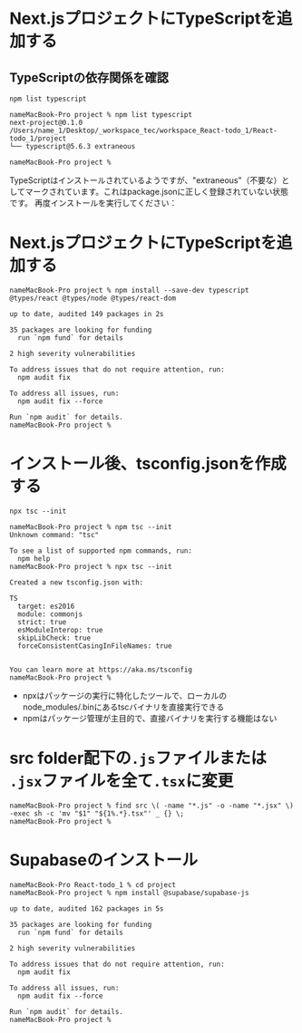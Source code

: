 # Next.jsプロジェクトにTypeScriptを追加する
## TypeScriptの依存関係を確認
`npm list typescript`
```
nameMacBook-Pro project % npm list typescript
next-project@0.1.0 /Users/name_1/Desktop/_workspace_tec/workspace_React-todo_1/React-todo_1/project
└── typescript@5.6.3 extraneous

nameMacBook-Pro project % 

```
TypeScriptはインストールされているようですが、"extraneous"（不要な）としてマークされています。これはpackage.jsonに正しく登録されていない状態です。
再度インストールを実行してください：

# Next.jsプロジェクトにTypeScriptを追加する
```
nameMacBook-Pro project % npm install --save-dev typescript @types/react @types/node @types/react-dom

up to date, audited 149 packages in 2s

35 packages are looking for funding
  run `npm fund` for details

2 high severity vulnerabilities

To address issues that do not require attention, run:
  npm audit fix

To address all issues, run:
  npm audit fix --force

Run `npm audit` for details.
nameMacBook-Pro project % 
```
# インストール後、tsconfig.jsonを作成する
`npx tsc --init `
```
nameMacBook-Pro project % npm tsc --init
Unknown command: "tsc"

To see a list of supported npm commands, run:
  npm help
nameMacBook-Pro project % npx tsc --init                                                             

Created a new tsconfig.json with:                                                                                       
                                                                                                                     TS 
  target: es2016
  module: commonjs
  strict: true
  esModuleInterop: true
  skipLibCheck: true
  forceConsistentCasingInFileNames: true


You can learn more at https://aka.ms/tsconfig
nameMacBook-Pro project % 
```
- npxはパッケージの実行に特化したツールで、ローカルのnode_modules/.binにあるtscバイナリを直接実行できる
- npmはパッケージ管理が主目的で、直接バイナリを実行する機能はない

# src folder配下の`.js`ファイルまたは `.jsx`ファイルを全て`.tsx`に変更
```
nameMacBook-Pro project % find src \( -name "*.js" -o -name "*.jsx" \) -exec sh -c 'mv "$1" "${1%.*}.tsx"' _ {} \;
nameMacBook-Pro project % 

```
# Supabaseのインストール
```
nameMacBook-Pro React-todo_1 % cd project 
nameMacBook-Pro project % npm install @supabase/supabase-js

up to date, audited 162 packages in 5s

35 packages are looking for funding
  run `npm fund` for details

2 high severity vulnerabilities

To address issues that do not require attention, run:
  npm audit fix

To address all issues, run:
  npm audit fix --force

Run `npm audit` for details.
nameMacBook-Pro project % 
```
# 
```

```
# 
```

```
# 
```

```

